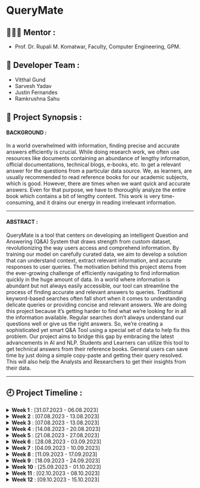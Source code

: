 # QueryMate

## 👩🏻‍💻 Mentor :

- Prof. Dr. Rupali M. Komatwar, Faculty, Computer Engineering, GPM.

## 👥 Developer Team :

- Vitthal Gund
- Sarvesh Yadav
- Justin Fernandes
- Ramkrushna Sahu

## 📑 Project Synopsis :

#### BACKGROUND :

In a world overwhelmed with information, finding precise and accurate answers efficiently is crucial. While doing research work, we often use resources like documents containing an abundance of lengthy information, official documentations, technical blogs, e-books, etc. to get a relevant answer for the questions from a particular data source. We, as learners, are usually recommended to read reference books for our academic subjects, which is good. However, there are times when we want quick and accurate answers. Even for that purpose, we have to thoroughly analyze the entire book which contains a bit of lengthy content. This work is very time-consuming, and it drains our energy in reading irrelevant information.

---

#### ABSTRACT :

QueryMate is a tool that centers on developing an intelligent Question and Answering (Q&A) System that draws strength from custom dataset, revolutionizing the way users access and comprehend information. By training our model on carefully curated data, we aim to develop a solution that can understand context, extract relevant information, and accurate responses to user queries. The motivation behind this project stems from the ever-growing challenge of efficiently navigating to find information quickly in the huge amount of data. In a world where information is abundant but not always easily accessible, our tool can streamline the process of finding accurate and relevant answers to queries. Traditional keyword-based searches often fall short when it comes to understanding delicate queries or providing concise and relevant answers. We are doing this project because it’s getting harder to find what we’re looking for in all the information available. Regular searches don’t always understand our questions well or give us the right answers. So, we’re creating a sophisticated yet smart Q&A Tool using a special set of data to help fix this problem. Our project aims to bridge this gap by embracing the latest advancements in AI and NLP. Students and Learners can utilize this tool to get technical answers from their reference books. General users can save time by just doing a simple copy-paste and getting their query resolved. This will also help the Analysts and Researchers to get their insights from their data.

---

## 🕘 Project Timeline :

<details>
<summary><b>Week 1</b> : [31.07.2023 - 06.08.2023]</summary>

+ 
+ 
</details>
<details>
<summary><b>Week 2</b> : [07.08.2023 - 13.08.2023]</summary>

+ 
+ 
</details>
<details>
<summary><b>Week 3</b> : [07.08.2023 - 13.08.2023]</summary>

+ 
+ 
</details>
<details>
<summary><b>Week 4</b> : [14.08.2023 - 20.08.2023]</summary>

+ 
+ 
</details>
<details>
<summary><b>Week 5</b> : [21.08.2023 - 27.08.2023]</summary>

+ 
+ 
</details>
<details>
<summary><b>Week 6</b> : [28.08.2023 - 03.09.2023]</summary>

+ 
+ 
</details>
<details>
<summary><b>Week 7</b> : [04.09.2023 - 10.09.2023]</summary>

+ 
+ 
</details>
<details>
<summary><b>Week 8</b> : [11.09.2023 - 17.09.2023]</summary>

+ 
+ 
</details>
<details>
<summary><b>Week 9</b> : [18.09.2023 - 24.09.2023]</summary>

+ 
+ 
</details>
<details>
<summary><b>Week 10</b> : [25.09.2023 - 01.10.2023]</summary>

+ 
+ 
</details>
<details>
<summary><b>Week 11</b> : [02.10.2023 - 08.10.2023]</summary>

+ 
+ 
</details>
<details>
<summary><b>Week 12</b> : [09.10.2023 - 15.10.2023]</summary>

+ 
+ 
</details>

